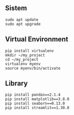 ## Sistem
```
sudo apt update
sudo apt upgrade
```

## Virtual Environment
```
pip install virtualenv
mkdir ~/my_project
cd ~/my_project
virtualenv myenv
source myenv/bin/activate
```
## Library
```
pip install pandas==2.1.4
pip install matplotlib==3.8.0
pip install seaborn==0.13.0
pip install streamlit==1.30.0
```


